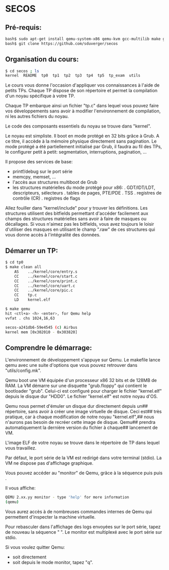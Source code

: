 # SECOS


## Pré-requis:

```bash
bash$ sudo apt-get install qemu-system-x86 qemu-kvm gcc-multilib make git
bash$ git clone https://github.com/sduverger/secos
```

## Organisation du cours:

```bash
$ cd secos ; ls
kernel  README  tp0  tp1  tp2  tp3  tp4  tp5  tp_exam  utils
```

Le cours vous donne l'occasion d'appliquer vos connaissances à l'aide de petits TPs. Chaque TP dispose de son répertoire et permet la compilation d'un noyau spécifique à votre TP.

Chaque TP embarque ainsi un fichier "tp.c" dans lequel vous pouvez faire vos développements sans avoir à modifier l'environnement de compilation, ni les autres fichiers du noyau.

Le code des composants essentiels du noyau se trouve dans "kernel".

Le noyau est simpliste. Il boot en mode protégé en 32 bits grâce à Grub. A ce titre, il accède à la mémoire physique directement sans pagination. Le mode protégé a été partiellement initialisé par Grub, il faudra au fil des TPs, le configurer petit à petit: segmentation, interruptions, pagination, ...

Il propose des services de base:
 - printf/debug sur le port série
 - memcpy, memset, ...
 - l'accès aux structures multiboot de Grub
 - les structures matérielles du mode protégé pour x86:
   . GDT/IDT/LDT, descripteurs, sélecteurs
   . tables de pages, PTE/PDE
   . TSS
   . registres de contrôle (CR)
   . registres de flags

Allez fouiller dans "kernel/include" pour y trouver les définitions. Les structures utilisent des bitfields permettant d'accéder facilement aux champs des structures matérielles sans avoir à faire de masques ou décallages. Si vous n'aimez pas les bitfields, vous avez toujours le loisir d'utiliser des masques en utilisant le champ ".raw" de ces structures qui vous donne accès à l'intégralité des données.


## Démarrer un TP:

```bash
$ cd tp0
$ make clean all
    AS    ../kernel/core/entry.s
    CC    ../kernel/core/start.c
    CC    ../kernel/core/print.c
    CC    ../kernel/core/uart.c
    CC    ../kernel/core/pic.c
    CC    tp.c
    LD    kernel.elf

$ make qemu
hit <ctl+a> <h> <enter>, for Qemu help
vvfat . chs 1024,16,63

secos-a241db6-59e4545 (c) Airbus
kernel mem [0x302010 - 0x303820]
```


## Comprendre le démarrage:


L'environnement de développement s'appuye sur Qemu. Le makefile lance qemu avec une suite d'options que vous pouvez retrouver dans "utils/config.mk".

Qemu boot une VM équipée d'un processeur x86 32 bits et de 128MB de RAM. La VM démarre sur une disquette "grub.floppy" qui contient le bootloader "grub". Celui-ci est configuré pour charger le fichier "kernel.elf" depuis le disque dur "HDD0". Le fichier "kernel.elf" est notre noyau d'OS.

Qemu nous permet d'émuler un disque dur directement depuis un## répertoire, sans avoir à créer une image virtuelle de disque. Ceci est## très pratique, car à chaque modification de notre noyau "kernel.elf",## nous n'aurons pas besoin de recréer cette image de disque. Qemu## prendra automatiquement la dernière version du fichier à chaque## lancement de VM.

L'image ELF de votre noyau se trouve dans le répertoire de TP dans lequel vous travaillez.

Par défaut, le port série de la VM est redirigé dans votre terminal (stdio). La VM ne dispose pas d'affichage graphique.

Vous pouvez accéder au "monitor" de Qemu, grâce à la séquence <ctrl-a> puis <c> puis <enter>.

Il vous affiche:

```bash
QEMU 2.xx.yy monitor - type 'help' for more information
(qemu)
```

Vous aurez accès à de nombreuses commandes internes de Qemu qui permettent d'inspecter la machine virtuelle.

Pour rebasculer dans l'affichage des logs envoyées sur le port série, tapez de nouveau la séquence "<ctrl-a> <c> <enter>". Le monitor est multiplexé avec le port série sur stdio.

Si vous voulez quitter Qemu:
 - soit directement <ctrl-a> <x>
 - soit depuis le mode monitor, tapez "q".
